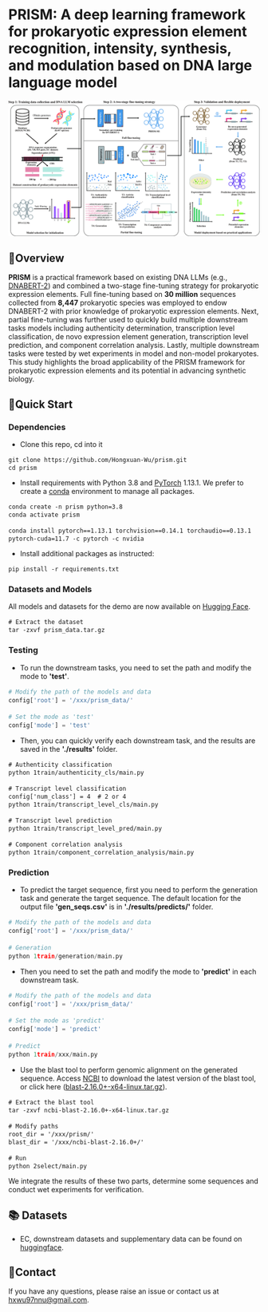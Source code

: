 # PRISM: A deep learning framework for prokaryotic expression element recognition, intensity, synthesis, and modulation based on DNA large language model

![framework](framework.jpg)


## 🔭Overview
**PRISM** is a practical framework based on existing DNA LLMs (e.g., [DNABERT-2](https://github.com/MAGICS-LAB/DNABERT_2)) and combined a two-stage fine-tuning strategy for prokaryotic expression elements. Full fine-tuning based on **30 million** sequences collected from **8,447** prokaryotic species was employed to endow DNABERT-2 with prior knowledge of prokaryotic expression elements. Next, partial fine-tuning was further used to quickly build multiple downstream tasks models including authenticity determination, transcription level classification, de novo expression element generation, transcription level prediction, and component correlation analysis. Lastly, multiple downstream tasks were tested by wet experiments in model and non-model prokaryotes. This study highlights the broad applicability of the PRISM framework for prokaryotic expression elements and its potential in advancing synthetic biology.


## 🎯Quick Start

### Dependencies
* Clone this repo, cd into it
```shell
git clone https://github.com/Hongxuan-Wu/prism.git
cd prism
```

* Install requirements with Python 3.8 and [PyTorch](https://pytorch.org/get-started/previous-versions/) 1.13.1. We prefer to create a [conda](https://www.anaconda.com/docs/getting-started/miniconda/main) environment to manage all packages.
```shell
conda create -n prism python=3.8
conda activate prism

conda install pytorch==1.13.1 torchvision==0.14.1 torchaudio==0.13.1 pytorch-cuda=11.7 -c pytorch -c nvidia
```

* Install additional packages as instructed:
```shell
pip install -r requirements.txt
```


### Datasets and Models
All models and datasets for the demo are now available on [Hugging Face](https://huggingface.co/datasets/Hongxuan-Wu/PED). 
```shell
# Extract the dataset
tar -zxvf prism_data.tar.gz
```


### Testing
* To run the downstream tasks, you need to set the path and modify the mode to **'test'**.
```python
# Modify the path of the models and data
config['root'] = '/xxx/prism_data/'

# Set the mode as 'test'
config['mode'] = 'test'
```
* Then, you can quickly verify each downstream task, and the results are saved in the **'./results'** folder.
```shell
# Authenticity classification
python 1train/authenticity_cls/main.py

# Transcript level classification
config['num_class'] = 4  # 2 or 4
python 1train/transcript_level_cls/main.py

# Transcript level prediction
python 1train/transcript_level_pred/main.py

# Component correlation analysis
python 1train/component_correlation_analysis/main.py
```


### Prediction
* To predict the target sequence, first you need to perform the generation task and generate the target sequence. The default location for the output file **'gen_seqs.csv'** is in **'./results/predicts/'** folder.
```python
# Modify the path of the models and data
config['root'] = '/xxx/prism_data/'

# Generation
python 1train/generation/main.py
```
* Then you need to set the path and modify the mode to **'predict'** in each downstream task.
```python
# Modify the path of the models and data
config['root'] = '/xxx/prism_data/'

# Set the mode as 'predict'
config['mode'] = 'predict'

# Predict
python 1train/xxx/main.py
```

* Use the blast tool to perform genomic alignment on the generated sequence. Access [NCBI](https://blast.ncbi.nlm.nih.gov/doc/blast-help/downloadblastdata.html) to download the latest version of the blast tool, or click here ([blast-2.16.0+-x64-linux.tar.gz](https://ftp.ncbi.nlm.nih.gov/blast/executables/blast+/LATEST/ncbi-blast-2.16.0+-x64-linux.tar.gz)).

```shell
# Extract the blast tool
tar -zxvf ncbi-blast-2.16.0+-x64-linux.tar.gz

# Modify paths
root_dir = '/xxx/prism/'
blast_dir = '/xxx/ncbi-blast-2.16.0+/'

# Run
python 2select/main.py
```
We integrate the results of these two parts, determine some sequences and conduct wet experiments for verification. 


## 📚 Datasets
* EC, downstream datasets and supplementary data can be found on [huggingface](https://huggingface.co/datasets/Hongxuan-Wu/prism).


## 🤝Contact
If you have any questions, please raise an issue or contact us at hxwu97nnu@gmail.com.


<!-- ## 📜 Citation
If you find this work useful, please cite our paper:
```
@article{
    huang2021prism,
    title={PRISM: A deep learning framework for prokaryotic expression element recognition, intensity, synthesis, and modulation based on DNA large language model},
    author={},
    journal={},
    year={2021}
} -->
